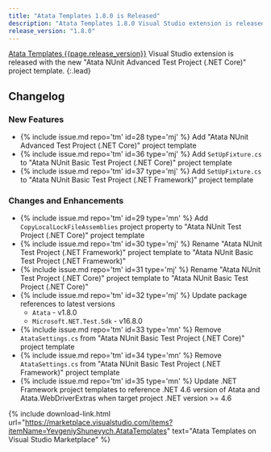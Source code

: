 ```yaml
---
title: "Atata Templates 1.8.0 is Released"
description: "Atata Templates 1.8.0 Visual Studio extension is released with the new Atata NUnit Advanced Test Project (.NET Core) project template."
release_version: "1.8.0"
---
```


[Atata Templates {{page.release_version}}](https://marketplace.visualstudio.com/items?itemName=YevgeniyShunevych.AtataTemplates)
Visual Studio extension is released with the new "Atata NUnit Advanced Test Project (.NET Core)" project template.
{:.lead}

<!--more-->

## Changelog

### New Features

- &#8203;{% include issue.md repo='tm' id=28 type='mj' %} Add "Atata NUnit Advanced Test Project (.NET Core)" project template
- &#8203;{% include issue.md repo='tm' id=36 type='mj' %} Add `SetUpFixture.cs` to "Atata NUnit Basic Test Project (.NET Core)" project template
- &#8203;{% include issue.md repo='tm' id=37 type='mj' %} Add `SetUpFixture.cs` to "Atata NUnit Basic Test Project (.NET Framework)" project template

### Changes and Enhancements

- &#8203;{% include issue.md repo='tm' id=29 type='mn' %} Add `CopyLocalLockFileAssemblies` project property to "Atata NUnit Test Project (.NET Core)" project template
- &#8203;{% include issue.md repo='tm' id=30 type='mj' %} Rename "Atata NUnit Test Project (.NET Framework)" project template to "Atata NUnit Basic Test Project (.NET Framework)"
- &#8203;{% include issue.md repo='tm' id=31 type='mj' %} Rename "Atata NUnit Test Project (.NET Core)" project template to "Atata NUnit Basic Test Project (.NET Core)"
- &#8203;{% include issue.md repo='tm' id=32 type='mj' %} Update package references to latest versions
  - `Atata` - v1.8.0
  - `Microsoft.NET.Test.Sdk` - v16.8.0
- &#8203;{% include issue.md repo='tm' id=33 type='mn' %} Remove `AtataSettings.cs` from "Atata NUnit Basic Test Project (.NET Core)" project template
- &#8203;{% include issue.md repo='tm' id=34 type='mn' %} Remove `AtataSettings.cs` from "Atata NUnit Basic Test Project (.NET Framework)" project template
- &#8203;{% include issue.md repo='tm' id=35 type='mn' %} Update .NET Framework project templates to reference .NET 4.6 version of Atata and Atata.WebDriverExtras when target project .NET version >= 4.6

{% include download-link.html url="https://marketplace.visualstudio.com/items?itemName=YevgeniyShunevych.AtataTemplates" text="Atata Templates on Visual Studio Marketplace" %}